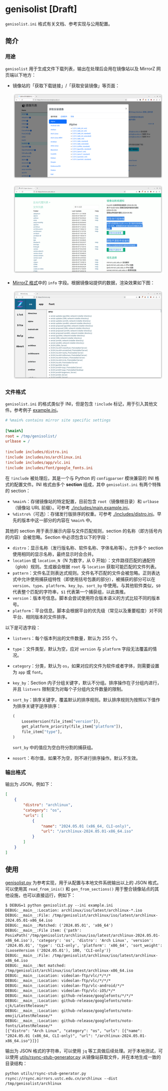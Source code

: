 # genisolist [Draft]

`genisolist.ini` 格式有关文档、参考实现与公用配置。

## 简介

### 用途

`genisolist` 用于生成文件下载列表，输出在处理后会用在镜像站以及 MirrorZ 网页端以下地方：

- 镜像站的「获取下载链接」/「获取安装镜像」等页面：

    ![tuna-genisolist](assets/tuna-genisolist.png)

    ![ustc-genisolist](assets/ustc-genisolist.png)

- [MirrorZ 格式](https://github.com/mirrorz-org/mirrorz?tab=readme-ov-file#data-format-v17)中的 `info` 字段。根据镜像站提供的数据，渲染效果如下图：

    ![mirrorz-genisolist](assets/mirrorz-info.png)

### 文件格式

`genisolist.ini` 的格式类似于 INI，但是包含 `!include` 标记，用于引入其他文件。参考例子 [example.ini](./example.ini)。

```ini
# %main% contains mirror site specific settings

[%main%]
root = /tmp/genisolist/
urlbase = /

!include includes/distro.ini
!include includes/os/archlinux.ini
!include includes/app/vlc.ini
!include includes/font/google_fonts.ini
```

在 `!include` 被处理后，其是一个与 Python 的 `configparser` 模块兼容的 INI 格式的配置文件。INI 格式由多个 **section** 组成，其中 `genisolist.ini` 有两个特殊的 section：

- `%main%`：存储镜像站的特定配置，目前包含 `root`（镜像根目录）和 `urlbase`（镜像站 URL 前缀）。可参考 [./includes/main.example.ini](./includes/main.example.ini)。
- `%distro%`（可选）：存储发行版排序的权重。可参考 [./includes/distro.ini](./includes/distro.ini)。早先的版本中这一部分的内容在 `%main%` 中。

其他的 section 用于表示展示内容与文件匹配规则，section 的名称（即方括号内的内容）会被忽略。Section 中必须包含以下的字段：

- `distro`：显示名称（发行版名称、软件名称、字体名称等）。允许多个 section 使用相同的显示名称，最终显示时会合并。
- `location` 或 `location_N`（N 为数字，从 0 开始）：文件路径匹配的通配符（glob）规则。生成器会根据 `root` 与 `location` 获取可能匹配的文件列表。
- `pattern`：文件名正则表达式规则。文件名不匹配的文件会被忽略。正则表达式中允许使用捕获组特性（即使用括号包裹的部分），被捕获的部分可以在 `version`、`type`、`platform`、`key_by`、`sort_by` 中使用。与其他软件类似，`$0` 代表整个匹配的字符串，`$1` 代表第一个捕获组，以此类推。
- `version`：版本号信息。脚本会尝试使用符合版本语义的方式比较不同的版本号。
- `platform`：平台信息。脚本会根据平台的优先级（常见以及重要程度）对不同平台、相同版本的文件排序。

以下是可选字段：

- `listvers`：每个版本列出的文件数量，默认为 255 个。
- `type`：文件类型，默认为空，应对 `version` 与 `platform` 字段无法覆盖的情况。
- `category`：分类，默认为 `os`，如果对应的文件为软件或者字体，则需要设置为 `app` 或 `font`。
- `key_by`：Section 内子分组关键字，默认不分组。排序操作在子分组内进行，并且 `listvers` 限制变为对每个子分组内文件数量的限制。
- `sort_by`：排序关键字，覆盖默认的排序规则。默认排序规则为按照以下值作为排序关键字逆序排序：

    ```python
    (
        LooseVersion(file_item["version"]),
        get_platform_priority(file_item["platform"]),
        file_item["type"],
    )
    ```

    `sort_by` 中的值应为空白符分割的捕获组。

- `nosort`：布尔值，如果不为空，则不进行排序操作。默认不生效。

### 输出格式

输出为 JSON，例如下：

```json
[
    {
        "distro": "archlinux",
        "category": "os",
        "urls": [
            {
                "name": "2024.05.01 (x86_64, CLI-only)",
                "url": "/archlinux-2024.05.01-x86_64.iso"
            }
        ]
    }
]
```

## 使用

[genisolist.py](./genisolist.py) 为参考实现，用于从配置与本地文件系统输出以上的 JSON 格式。可以使用其 `read_from_inis()` 和 `gen_from_sections()` 用于整合镜像站点的其他设施，也可以直接运行，例如下：

```console
$ DEBUG=1 python genisolist.py --ini example.ini
DEBUG:__main__:Location: archlinux/iso/latest/archlinux-*.iso
DEBUG:__main__:File: /tmp/genisolist/archlinux/iso/latest/archlinux-2024.05.01-x86_64.iso
DEBUG:__main__:Matched: ('2024.05.01', 'x86_64')
DEBUG:__main__:File item: {'path': PosixPath('/tmp/genisolist/archlinux/iso/latest/archlinux-2024.05.01-x86_64.iso'), 'category': 'os', 'distro': 'Arch Linux', 'version': '2024.05.01', 'type': 'CLI-only', 'platform': 'x86_64', 'sort_weight': (LooseVersion ('2024.05.01'), 100, 'CLI-only')}
DEBUG:__main__:File: /tmp/genisolist/archlinux/iso/latest/archlinux-x86_64.iso
DEBUG:__main__:Not matched: /tmp/genisolist/archlinux/iso/latest/archlinux-x86_64.iso
DEBUG:__main__:Location: videolan-ftp/vlc/*/*/*
DEBUG:__main__:Location: videolan-ftp/vlc/*/*/*
DEBUG:__main__:Location: videolan-ftp/vlc-android/*/*
DEBUG:__main__:Location: videolan-ftp/vlc-iOS/*/*
DEBUG:__main__:Location: github-release/googlefonts/*/*/*
DEBUG:__main__:Location: github-release/googlefonts/noto-cjk/LatestRelease/*
DEBUG:__main__:Location: github-release/googlefonts/noto-emoji/LatestRelease/*
DEBUG:__main__:Location: github-release/googlefonts/noto-fonts/LatestRelease/*
[{"distro": "Arch Linux", "category": "os", "urls": [{"name": "2024.05.01 (x86_64, CLI-only)", "url": "/archlinux-2024.05.01-x86_64.iso"}]}]
```

输出为 JSON 格式的字符串，可以使用 `jq` 等工具做后续处理。对于本地测试，可以使用 [utils/rsync-stub-generator.py](utils/rsync-stub-generator.py) 从镜像站获取文件，并在本地生成一致的目录结构：

```shell
python utils/rsync-stub-generator.py rsync://rsync.mirrors.ustc.edu.cn/archlinux --dist /tmp/genisolist/archlinux
```

